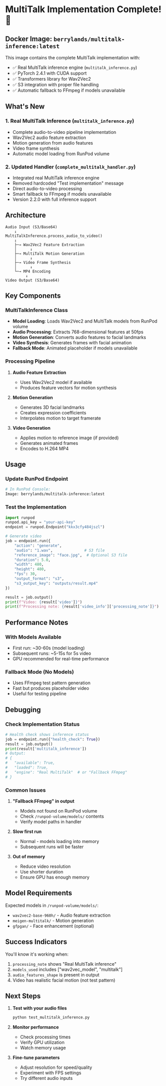 # MultiTalk Implementation Complete! 🎉

## Docker Image: `berrylands/multitalk-inference:latest`

This image contains the complete MultiTalk implementation with:
- ✅ Real MultiTalk inference engine (`multitalk_inference.py`)
- ✅ PyTorch 2.4.1 with CUDA support
- ✅ Transformers library for Wav2Vec2
- ✅ S3 integration with proper file handling
- ✅ Automatic fallback to FFmpeg if models unavailable

## What's New

### 1. Real MultiTalk Inference (`multitalk_inference.py`)
- Complete audio-to-video pipeline implementation
- Wav2Vec2 audio feature extraction
- Motion generation from audio features
- Video frame synthesis
- Automatic model loading from RunPod volume

### 2. Updated Handler (`complete_multitalk_handler.py`)
- Integrated real MultiTalk inference engine
- Removed hardcoded "Test implementation" message
- Direct audio-to-video processing
- Smart fallback to FFmpeg if models unavailable
- Version 2.2.0 with full inference support

## Architecture

```
Audio Input (S3/Base64)
    ↓
MultiTalkInference.process_audio_to_video()
    ↓
    ├─→ Wav2Vec2 Feature Extraction
    │      ↓
    ├─→ MultiTalk Motion Generation
    │      ↓
    ├─→ Video Frame Synthesis
    │      ↓
    └─→ MP4 Encoding
         ↓
Video Output (S3/Base64)
```

## Key Components

### MultiTalkInference Class
- **Model Loading**: Loads Wav2Vec2 and MultiTalk models from RunPod volume
- **Audio Processing**: Extracts 768-dimensional features at 50fps
- **Motion Generation**: Converts audio features to facial landmarks
- **Video Synthesis**: Generates frames with facial animation
- **Fallback Mode**: Animated placeholder if models unavailable

### Processing Pipeline
1. **Audio Feature Extraction**
   - Uses Wav2Vec2 model if available
   - Produces feature vectors for motion synthesis

2. **Motion Generation**
   - Generates 3D facial landmarks
   - Creates expression coefficients
   - Interpolates motion to target framerate

3. **Video Generation**
   - Applies motion to reference image (if provided)
   - Generates animated frames
   - Encodes to H.264 MP4

## Usage

### Update RunPod Endpoint
```bash
# In RunPod Console:
Image: berrylands/multitalk-inference:latest
```

### Test the Implementation
```python
import runpod
runpod.api_key = "your-api-key"
endpoint = runpod.Endpoint("kkx3cfy484jszl")

# Generate video
job = endpoint.run({
    "action": "generate",
    "audio": "1.wav",              # S3 file
    "reference_image": "face.jpg",  # Optional S3 file
    "duration": 5.0,
    "width": 480,
    "height": 480,
    "fps": 30,
    "output_format": "s3",
    "s3_output_key": "outputs/result.mp4"
})

result = job.output()
print(f"Video: {result['video']}")
print(f"Processing note: {result['video_info']['processing_note']}")
```

## Performance Notes

### With Models Available
- First run: ~30-60s (model loading)
- Subsequent runs: ~5-15s for 5s video
- GPU recommended for real-time performance

### Fallback Mode (No Models)
- Uses FFmpeg test pattern generation
- Fast but produces placeholder video
- Useful for testing pipeline

## Debugging

### Check Implementation Status
```python
# Health check shows inference status
job = endpoint.run({"health_check": True})
result = job.output()
print(result['multitalk_inference'])
# Output:
# {
#   "available": True,
#   "loaded": True,
#   "engine": "Real MultiTalk"  # or "Fallback FFmpeg"
# }
```

### Common Issues

1. **"Fallback FFmpeg" in output**
   - Models not found on RunPod volume
   - Check `/runpod-volume/models/` contents
   - Verify model paths in handler

2. **Slow first run**
   - Normal - models loading into memory
   - Subsequent runs will be faster

3. **Out of memory**
   - Reduce video resolution
   - Use shorter duration
   - Ensure GPU has enough memory

## Model Requirements

Expected models in `/runpod-volume/models/`:
- `wav2vec2-base-960h/` - Audio feature extraction
- `meigen-multitalk/` - Motion generation
- `gfpgan/` - Face enhancement (optional)

## Success Indicators

You'll know it's working when:
1. `processing_note` shows "Real MultiTalk inference"
2. `models_used` includes ["wav2vec_model", "multitalk"]
3. `audio_features_shape` is present in output
4. Video has realistic facial motion (not test pattern)

## Next Steps

1. **Test with your audio files**
   ```bash
   python test_multitalk_inference.py
   ```

2. **Monitor performance**
   - Check processing times
   - Verify GPU utilization
   - Watch memory usage

3. **Fine-tune parameters**
   - Adjust resolution for speed/quality
   - Experiment with FPS settings
   - Try different audio inputs